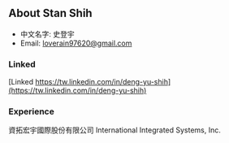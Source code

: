## About Stan Shih

- 中文名字: 史登宇
- Email: loverain97620@gmail.com

### Linked

[Linked https://tw.linkedin.com/in/deng-yu-shih](https://tw.linkedin.com/in/deng-yu-shih)

### Experience

資拓宏宇國際股份有限公司 International Integrated Systems, Inc.